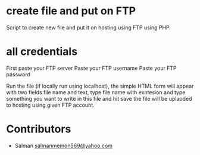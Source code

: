 # create file and put on FTP
Script to create new file and put it on hosting using FTP using PHP.

# all credentials
First paste your FTP server
Paste your FTP username
Paste your FTP password 

Run the file (if locally run using localhost), the simple HTML form will appear with two fields file name and text, type file name with exntesion and type something you want to write in this file and hit save the file will be uplaoded to hosting using given FTP account.

# Contributors
  - Salman <salmanmemon569@yahoo.com>
